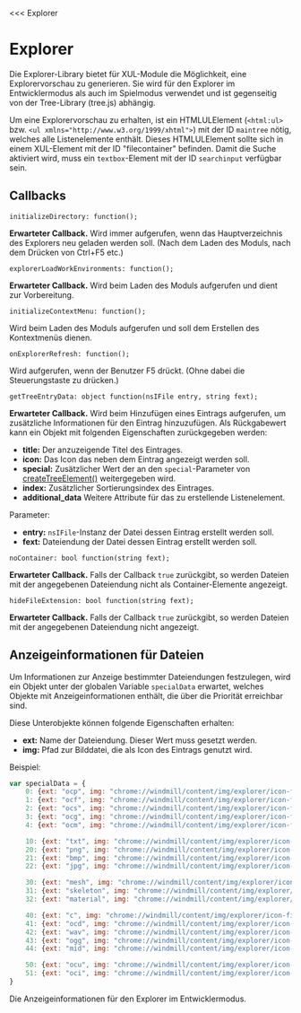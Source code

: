 <<< Explorer

# Explorer

Die Explorer-Library bietet für XUL-Module die Möglichkeit, eine Explorervorschau zu generieren. Sie wird für den Explorer im Entwicklermodus als auch im Spielmodus verwendet und ist gegenseitig von der Tree-Library (tree.js) abhängig.

Um eine Explorervorschau zu erhalten, ist ein HTMLULElement (```<html:ul>``` bzw. ```<ul xmlns="http://www.w3.org/1999/xhtml">```) mit der ID ```maintree``` nötig, welches alle Listenelemente enthält. Dieses HTMLULElement sollte sich in einem XUL-Element mit der ID "filecontainer" befinden. Damit die Suche aktiviert wird, muss ein ```textbox```-Element mit der ID ```searchinput``` verfügbar sein.

## Callbacks

```fnpreview
initializeDirectory: function();
```
**Erwarteter Callback.** Wird immer aufgerufen, wenn das Hauptverzeichnis des Explorers neu geladen werden soll. (Nach dem Laden des Moduls, nach dem Drücken von Ctrl+F5 etc.)

```fnpreview
explorerLoadWorkEnvironments: function();
```
**Erwarteter Callback.** Wird beim Laden des Moduls aufgerufen und dient zur Vorbereitung.

```fnpreview
initializeContextMenu: function();
```
Wird beim Laden des Moduls aufgerufen und soll dem Erstellen des Kontextmenüs dienen.

```fnpreview
onExplorerRefresh: function();
```
Wird aufgerufen, wenn der Benutzer F5 drückt. (Ohne dabei die Steuerungstaste zu drücken.)

```fnpreview
getTreeEntryData: object function(nsIFile entry, string fext);
```
**Erwarteter Callback.** Wird beim Hinzufügen eines Eintrags aufgerufen, um zusätzliche Informationen für den Eintrag hinzuzufügen. Als Rückgabewert kann ein Objekt mit folgenden Eigenschaften zurückgegeben werden:

* **title:**
  Der anzuzeigende Titel des Eintrages.
* **icon:**
  Das Icon das neben dem Eintrag angezeigt werden soll.
* **special:**
  Zusätzlicher Wert der an den ```special```-Parameter von [createTreeElement()](#) weitergegeben wird.
* **index:**
  Zusätzlicher Sortierungsindex des Eintrages.
* **additional_data**
  Weitere Attribute für das zu erstellende Listenelement.

Parameter:
* **entry:**
  ```nsIFile```-Instanz der Datei dessen Eintrag erstellt werden soll.
* **fext:**
  Dateiendung der Datei dessen Eintrag erstellt werden soll.

```fnpreview
noContainer: bool function(string fext);
```
**Erwarteter Callback.** Falls der Callback ```true``` zurückgibt, so werden Dateien mit der angegebenen Dateiendung nicht als Container-Elemente angezeigt.

```fnpreview
hideFileExtension: bool function(string fext);
```
**Erwarteter Callback.** Falls der Callback ```true``` zurückgibt, so werden Dateien mit der angegebenen Dateiendung nicht angezeigt.

## Anzeigeinformationen für Dateien

Um Informationen zur Anzeige bestimmter Dateiendungen festzulegen, wird ein Objekt unter der globalen Variable ```specialData``` erwartet, welches Objekte mit Anzeigeinformationen enthält, die über die Priorität erreichbar sind.

Diese Unterobjekte können folgende Eigenschaften erhalten:

* **ext:**
  Name der Dateiendung. Dieser Wert muss gesetzt werden.
* **img:**
  Pfad zur Bilddatei, die als Icon des Eintrags genutzt wird.

Beispiel:

```javascript
var specialData = {
	0: {ext: "ocp", img: "chrome://windmill/content/img/explorer/icon-fileext-ocp.png"},
	1: {ext: "ocf", img: "chrome://windmill/content/img/explorer/icon-fileext-ocf.png"},
	2: {ext: "ocs", img: "chrome://windmill/content/img/explorer/icon-fileext-ocs.png"},
	3: {ext: "ocg", img: "chrome://windmill/content/img/explorer/icon-fileext-ocg.png"},
	4: {ext: "ocm", img: "chrome://windmill/content/img/explorer/icon-fileext-ocm.png"},

	10: {ext: "txt", img: "chrome://windmill/content/img/explorer/icon-fileext-txt.png"},
	20: {ext: "png", img: "chrome://windmill/content/img/explorer/icon-fileext-png.png"},
	21: {ext: "bmp", img: "chrome://windmill/content/img/explorer/icon-fileext-bmp.png"},
	22: {ext: "jpg", img: "chrome://windmill/content/img/explorer/icon-fileext-jpg.png"},

	30: {ext: "mesh", img: "chrome://windmill/content/img/explorer/icon-fileext-mesh.png"},
	31: {ext: "skeleton", img: "chrome://windmill/content/img/explorer/icon-fileext-skeleton.png"},
	32: {ext: "material", img: "chrome://windmill/content/img/explorer/icon-fileext-material.png"},

	40: {ext: "c", img: "chrome://windmill/content/img/explorer/icon-fileext-c.png"},
	41: {ext: "ocd", img: "chrome://windmill/content/img/explorer/icon-fileext-ocd.png"},
	42: {ext: "wav", img: "chrome://windmill/content/img/explorer/icon-fileext-wav.png"},
	43: {ext: "ogg", img: "chrome://windmill/content/img/explorer/icon-fileext-ogg.png"},
	44: {ext: "mid", img: "chrome://windmill/content/img/explorer/icon-fileext-mid.png"},

	50: {ext: "ocu", img: "chrome://windmill/content/img/explorer/icon-fileext-ocu.png"},
	51: {ext: "oci", img: "chrome://windmill/content/img/explorer/icon-fileext-oci.png"}
}
```
Die Anzeigeinformationen für den Explorer im Entwicklermodus.

